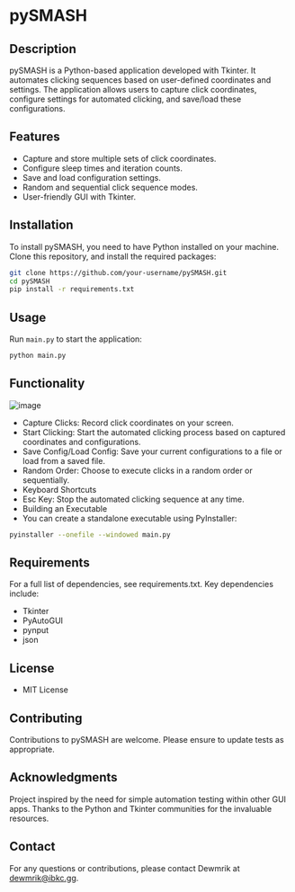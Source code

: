# pySMASH

## Description

pySMASH is a Python-based application developed with Tkinter. It automates clicking sequences based on user-defined coordinates and settings. The application allows users to capture click coordinates, configure settings for automated clicking, and save/load these configurations.

## Features

- Capture and store multiple sets of click coordinates.
- Configure sleep times and iteration counts.
- Save and load configuration settings.
- Random and sequential click sequence modes.
- User-friendly GUI with Tkinter.

## Installation

To install pySMASH, you need to have Python installed on your machine. Clone this repository, and install the required packages:

```bash
git clone https://github.com/your-username/pySMASH.git
cd pySMASH
pip install -r requirements.txt
```

## Usage

Run `main.py` to start the application:

```bash
python main.py
```

## Functionality
  ![image](https://github.com/J-Speights/pySMASH/assets/60365409/63c96aec-2f13-4ab3-8882-b3671d030a02)

- Capture Clicks: Record click coordinates on your screen.
- Start Clicking: Start the automated clicking process based on captured coordinates and configurations.
- Save Config/Load Config: Save your current configurations to a file or load from a saved file.
- Random Order: Choose to execute clicks in a random order or sequentially.
- Keyboard Shortcuts
- Esc Key: Stop the automated clicking sequence at any time.
- Building an Executable
- You can create a standalone executable using PyInstaller:

```bash
pyinstaller --onefile --windowed main.py
```

## Requirements

For a full list of dependencies, see requirements.txt. Key dependencies include:

- Tkinter
- PyAutoGUI
- pynput
- json

## License

- MIT License

## Contributing

Contributions to pySMASH are welcome. Please ensure to update tests as appropriate.

## Acknowledgments

Project inspired by the need for simple automation testing within other GUI apps.
Thanks to the Python and Tkinter communities for the invaluable resources.

## Contact

For any questions or contributions, please contact Dewmrik at dewmrik@ibkc.gg.
